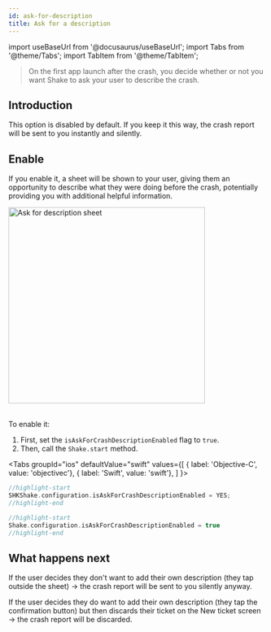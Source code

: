 ```yaml
---
id: ask-for-description
title: Ask for a description
---
```


import useBaseUrl from '@docusaurus/useBaseUrl';
import Tabs from '@theme/Tabs'; 
import TabItem from '@theme/TabItem';

>On the first app launch after the crash, you decide whether or not you want Shake to ask your user to describe the crash.


## Introduction

This option is disabled by default. If you keep it this way, the crash report will be sent to you instantly and silently.


## Enable

If you enable it, a sheet will be shown to your user, giving them an opportunity to describe what they were doing before the crash,
potentially providing you with additional helpful information.

<table class="media-container media-container-highlighted mt-40 mb-40 pb-80">
<img
  alt="Ask for description sheet"
  width="386"
  src={useBaseUrl('img/ask-for-description@2x.png')}
/>
</table>

To enable it:
1. First, set the `isAskForCrashDescriptionEnabled` flag to `true`.
1. Then, call the `Shake.start` method.

<Tabs
  groupId="ios"
  defaultValue="swift"
  values={[
    { label: 'Objective-C', value: 'objectivec'},
    { label: 'Swift', value: 'swift'},
  ]
}>

<TabItem value="objectivec">

```objectivec title="AppDelegate.m"
//highlight-start
SHKShake.configuration.isAskForCrashDescriptionEnabled = YES;
//highlight-end
```

</TabItem><TabItem value="swift">

```swift title="AppDelegate.swift"
//highlight-start
Shake.configuration.isAskForCrashDescriptionEnabled = true
//highlight-end
```

</TabItem></Tabs>

## What happens next

If the user decides they don't want to add their own description (they tap outside the sheet) → the crash report will be sent to you silently anyway.

If the user decides they do want to add their own description (they tap the confirmation button) but then discards their ticket on the New ticket screen → the crash report will be discarded.